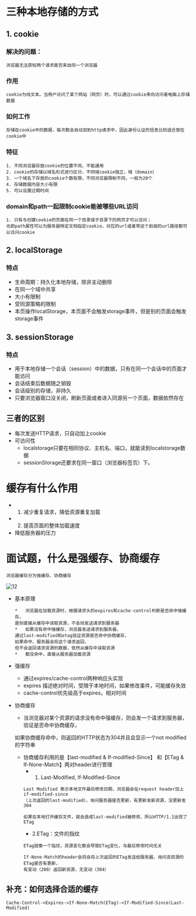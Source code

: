 # 三种本地存储的方式
## 1. cookie
### 解决的问题：
    浏览器无法获知两个请求是否来自同一个浏览器
### 作用
    cookie为纯文本。当用户访问了某个网站（网页）时，可以通过cookie来向访问者电脑上存储数据
### 如何工作
    存储在cookie中的数据，每次都会自动加到http请求中，因此身份认证的信息比较适合放在cookie中
### 特征
    1. 不同浏览器存放cookie的位置不同，不能通用
    2. cookie的存储以域名形式进行区分，不同域cookie独立，域（domain）
    3. 一个域名下存放的cookie个数有限，不同浏览器限制不同，一般为20个
    4. 存储数据内容大小有限
    5. 可以设置过期时间
### domain和path一起限制cookie能被哪些URL访问
    1. 只有与创建cookie的页面在同一个目录或子目录下的网页才可以访问；
    也即path属性可以为服务器特定文档指定cookie，对应的url或者带这个前缀的url路径都可以访问cookie
## 2. localStorage
### 特点
* 生命周期：持久化本地存储，除非主动删除
* 在同一个域中共享
* 大小有限制
* 受同源策略的限制
* 本页操作localStorage，本页面不会触发storage事件，但是别的页面会触发storage事件

## 3. sessionStorage
### 特点
* 用于本地存储一个会话（session）中的数据，只有在同一个会话中的页面才能访问
* 会话结束后数据随之销毁
* 会话级别的存储，非持久
* 只要浏览器窗口没关闭，刷新页面或者进入同源另一个页面，数据依然存在

## 三者的区别
* 每次发送HTTP请求，只自动加上cookie
* 可访问性
    - localstorage只要在相同协议、主机名、端口，就能读到localstorage数据
    - sessionStorage还要求在同一窗口（浏览器标签页）下。
# 缓存有什么作用
* 1. 减少重复请求，降低资源重复加载
* 2. 提高页面的整体加载速度
* 降低服务器的压力
# 面试题，什么是强缓存、协商缓存
    浏览器缓存分为强缓存、协商缓存
![12](https://user-images.githubusercontent.com/25027560/38223505-d8ab53da-371d-11e8-9263-79814b6971a5.png)
    
* 基本原理
    ```
    *   浏览器在加载资源时，根据请求头的expires和cache-control判断是否命中强缓存，
    是则直接从缓存中读取资源，不会则发送请求到服务器
    *   如果没有命中强缓存，浏览器发送请求到服务器，
    通过last-modified和etag验证资源是否命中协商缓存，
    如果命中，服务器会将这个请求返回，
    但不会返回请求资源的数据，依然从缓存中读取资源
    *   都没命中，直接从服务器加载资源
    ```
* 强缓存
    *   通过expires/cache-control两种响应头实现
    *   expires 描述绝对时间，受限于本地时间，如果修改事件，可能缓存失效
    *   cache-control优先级高于expires，相对时间
*   协商缓存
    *   当浏览器对某个资源的请求没有命中强缓存，则会发一个请求到服务器，验证是否命中协商缓存，
    
    如果协商缓存命中，则返回的HTTP状态为304并且会显示一个not modified的字符串
    *   协商缓存利用的是【last-modified & If-modified-Since】 和【ETag & If-None-Match】两对header进行管理
        *   1. Last-Modified, If-Modified-Since
        ```
        Last Modified 表示本地文件最后修改日期，浏览器会在request header加上if-modified-since
        （上次返回的last-modified），询问服务器是否更新，有更新发新资源，没更新发304
        ```
        ```
        如果在本地打开缓存文件，就会造成last-modified被修改，所以HTTP/1.1出现了ETag
        ```
        *   2.ETag：文件的指纹
        ```
        ETag就像一个指纹，资源变化都会导致ETag变化，与最后修改时间无关
        ```
        ```
        If-None-Match的header会将会将上次返回的ETag发送给服务器，询问该资源的ETag是否有更新，
        有变动（200）返回新资源，无变动（304）
        ```
## 补充：如何选择合适的缓存
    Cache-Control->Expires->If-None-Match(ETag)->If-Modified-Since(Last-Modified)


